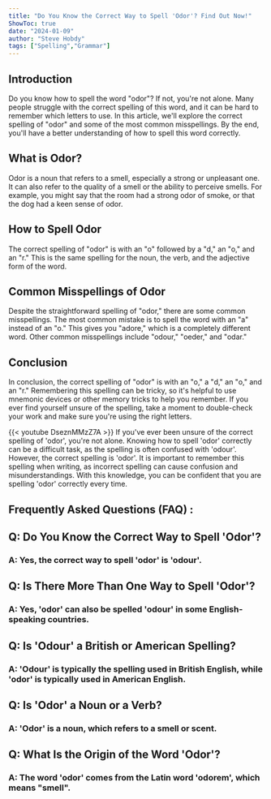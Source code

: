 ```yaml
---
title: "Do You Know the Correct Way to Spell 'Odor'? Find Out Now!"
ShowToc: true 
date: "2024-01-09"
author: "Steve Hobdy" 
tags: ["Spelling","Grammar"]
---
```

## Introduction

Do you know how to spell the word "odor"? If not, you're not alone. Many people struggle with the correct spelling of this word, and it can be hard to remember which letters to use. In this article, we'll explore the correct spelling of "odor" and some of the most common misspellings. By the end, you'll have a better understanding of how to spell this word correctly.

## What is Odor?

Odor is a noun that refers to a smell, especially a strong or unpleasant one. It can also refer to the quality of a smell or the ability to perceive smells. For example, you might say that the room had a strong odor of smoke, or that the dog had a keen sense of odor.

## How to Spell Odor

The correct spelling of "odor" is with an "o" followed by a "d," an "o," and an "r." This is the same spelling for the noun, the verb, and the adjective form of the word.

## Common Misspellings of Odor

Despite the straightforward spelling of "odor," there are some common misspellings. The most common mistake is to spell the word with an "a" instead of an "o." This gives you "adore," which is a completely different word. Other common misspellings include "odour," "oeder," and "odar."

## Conclusion

In conclusion, the correct spelling of "odor" is with an "o," a "d," an "o," and an "r." Remembering this spelling can be tricky, so it's helpful to use mnemonic devices or other memory tricks to help you remember. If you ever find yourself unsure of the spelling, take a moment to double-check your work and make sure you're using the right letters.

{{< youtube DseznMMzZ7A >}} 
If you've ever been unsure of the correct spelling of 'odor', you're not alone. Knowing how to spell 'odor' correctly can be a difficult task, as the spelling is often confused with 'odour'. However, the correct spelling is 'odor'. It is important to remember this spelling when writing, as incorrect spelling can cause confusion and misunderstandings. With this knowledge, you can be confident that you are spelling 'odor' correctly every time.

## Frequently Asked Questions (FAQ) :
<h2>Q: Do You Know the Correct Way to Spell 'Odor'?</h2>

<h3>A: Yes, the correct way to spell 'odor' is 'odour'.</h3>

<h2>Q: Is There More Than One Way to Spell 'Odor'?</h2>

<h3>A: Yes, 'odor' can also be spelled 'odour' in some English-speaking countries.</h3>

<h2>Q: Is 'Odour' a British or American Spelling?</h2>

<h3>A: 'Odour' is typically the spelling used in British English, while 'odor' is typically used in American English.</h3>

<h2>Q: Is 'Odor' a Noun or a Verb?</h2>

<h3>A: 'Odor' is a noun, which refers to a smell or scent.</h3>

<h2>Q: What Is the Origin of the Word 'Odor'?</h2>

<h3>A: The word 'odor' comes from the Latin word 'odorem', which means "smell".</h3>





